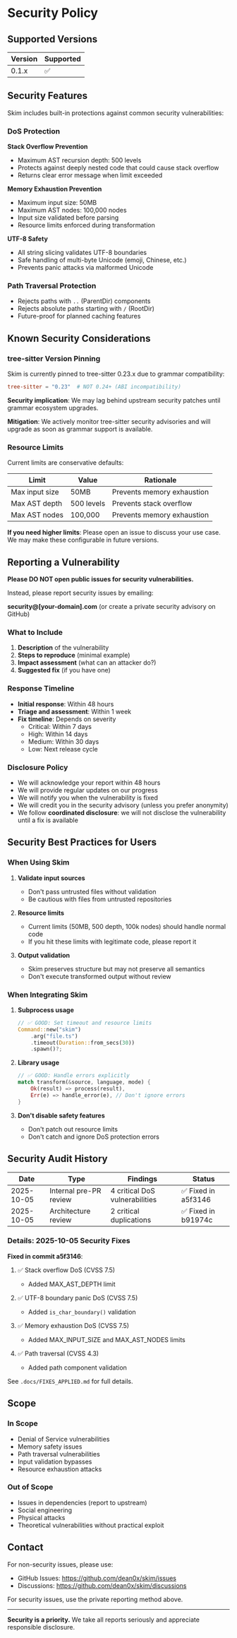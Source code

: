 # Security Policy

## Supported Versions

| Version | Supported          |
| ------- | ------------------ |
| 0.1.x   | :white_check_mark: |

## Security Features

Skim includes built-in protections against common security vulnerabilities:

### DoS Protection

**Stack Overflow Prevention**
- Maximum AST recursion depth: 500 levels
- Protects against deeply nested code that could cause stack overflow
- Returns clear error message when limit exceeded

**Memory Exhaustion Prevention**
- Maximum input size: 50MB
- Maximum AST nodes: 100,000 nodes
- Input size validated before parsing
- Resource limits enforced during transformation

**UTF-8 Safety**
- All string slicing validates UTF-8 boundaries
- Safe handling of multi-byte Unicode (emoji, Chinese, etc.)
- Prevents panic attacks via malformed Unicode

### Path Traversal Protection

- Rejects paths with `..` (ParentDir) components
- Rejects absolute paths starting with `/` (RootDir)
- Future-proof for planned caching features

## Known Security Considerations

### tree-sitter Version Pinning

Skim is currently pinned to tree-sitter 0.23.x due to grammar compatibility:

```toml
tree-sitter = "0.23"  # NOT 0.24+ (ABI incompatibility)
```

**Security implication**: We may lag behind upstream security patches until grammar ecosystem upgrades.

**Mitigation**: We actively monitor tree-sitter security advisories and will upgrade as soon as grammar support is available.

### Resource Limits

Current limits are conservative defaults:

| Limit | Value | Rationale |
|-------|-------|-----------|
| Max input size | 50MB | Prevents memory exhaustion |
| Max AST depth | 500 levels | Prevents stack overflow |
| Max AST nodes | 100,000 | Prevents memory exhaustion |

**If you need higher limits**: Please open an issue to discuss your use case. We may make these configurable in future versions.

## Reporting a Vulnerability

**Please DO NOT open public issues for security vulnerabilities.**

Instead, please report security issues by emailing:

**security@[your-domain].com** (or create a private security advisory on GitHub)

### What to Include

1. **Description** of the vulnerability
2. **Steps to reproduce** (minimal example)
3. **Impact assessment** (what can an attacker do?)
4. **Suggested fix** (if you have one)

### Response Timeline

- **Initial response**: Within 48 hours
- **Triage and assessment**: Within 1 week
- **Fix timeline**: Depends on severity
  - Critical: Within 7 days
  - High: Within 14 days
  - Medium: Within 30 days
  - Low: Next release cycle

### Disclosure Policy

- We will acknowledge your report within 48 hours
- We will provide regular updates on our progress
- We will notify you when the vulnerability is fixed
- We will credit you in the security advisory (unless you prefer anonymity)
- We follow **coordinated disclosure**: we will not disclose the vulnerability until a fix is available

## Security Best Practices for Users

### When Using Skim

1. **Validate input sources**
   - Don't pass untrusted files without validation
   - Be cautious with files from untrusted repositories

2. **Resource limits**
   - Current limits (50MB, 500 depth, 100k nodes) should handle normal code
   - If you hit these limits with legitimate code, please report it

3. **Output validation**
   - Skim preserves structure but may not preserve all semantics
   - Don't execute transformed output without review

### When Integrating Skim

1. **Subprocess usage**
   ```rust
   // ✅ GOOD: Set timeout and resource limits
   Command::new("skim")
       .arg("file.ts")
       .timeout(Duration::from_secs(30))
       .spawn()?;
   ```

2. **Library usage**
   ```rust
   // ✅ GOOD: Handle errors explicitly
   match transform(&source, language, mode) {
       Ok(result) => process(result),
       Err(e) => handle_error(e), // Don't ignore errors
   }
   ```

3. **Don't disable safety features**
   - Don't patch out resource limits
   - Don't catch and ignore DoS protection errors

## Security Audit History

| Date | Type | Findings | Status |
|------|------|----------|--------|
| 2025-10-05 | Internal pre-PR review | 4 critical DoS vulnerabilities | ✅ Fixed in a5f3146 |
| 2025-10-05 | Architecture review | 2 critical duplications | ✅ Fixed in b91974c |

### Details: 2025-10-05 Security Fixes

**Fixed in commit a5f3146**:

1. ✅ Stack overflow DoS (CVSS 7.5)
   - Added MAX_AST_DEPTH limit

2. ✅ UTF-8 boundary panic DoS (CVSS 7.5)
   - Added `is_char_boundary()` validation

3. ✅ Memory exhaustion DoS (CVSS 7.5)
   - Added MAX_INPUT_SIZE and MAX_AST_NODES limits

4. ✅ Path traversal (CVSS 4.3)
   - Added path component validation

See `.docs/FIXES_APPLIED.md` for full details.

## Scope

### In Scope

- Denial of Service vulnerabilities
- Memory safety issues
- Path traversal vulnerabilities
- Input validation bypasses
- Resource exhaustion attacks

### Out of Scope

- Issues in dependencies (report to upstream)
- Social engineering
- Physical attacks
- Theoretical vulnerabilities without practical exploit

## Contact

For non-security issues, please use:
- GitHub Issues: https://github.com/dean0x/skim/issues
- Discussions: https://github.com/dean0x/skim/discussions

For security issues, use the private reporting method above.

---

**Security is a priority.** We take all reports seriously and appreciate responsible disclosure.
